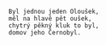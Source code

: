     Byl jednou jeden Oloušek,
    měl na hlavě pět oušek,
    chytrý pěkný kluk to byl,
    domov jeho Černobyl.
